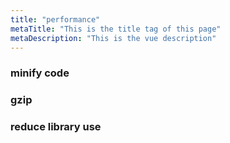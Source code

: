 ```yaml
---
title: "performance"
metaTitle: "This is the title tag of this page"
metaDescription: "This is the vue description"
---
```


### minify code

### gzip

### reduce library use
